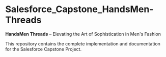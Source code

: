 # Salesforce_Capstone_HandsMen-Threads

**HandsMen Threads** – Elevating the Art of Sophistication in Men's Fashion

This repository contains the complete implementation and documentation for the Salesforce Capstone Project.
